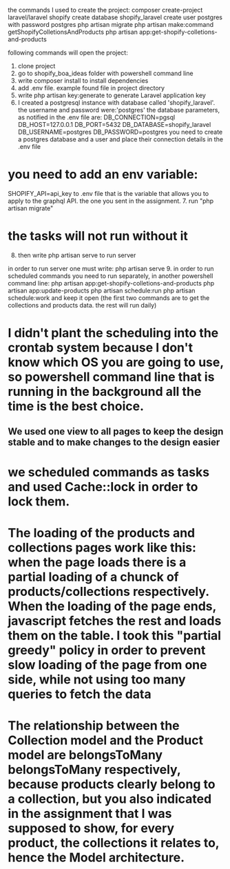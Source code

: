 the commands I used to create the project:
composer create-project laravel/laravel shopify
create database shopify_laravel
create user postgres with password postgres
php artisan migrate
php artisan make:command getShopifyColletionsAndProducts
php artisan app:get-shopify-colletions-and-products

following commands will open the project:
1. clone project
2. go to shopify_boa_ideas folder with powershell command line
3. write composer install to install dependencies
4. add .env file. example found file in project directory
5. write php artisan key:generate to generate Laravel application key
6. I created a postgresql instance with database called 'shopify_laravel'. the username and password were:'postgres' the database parameters, as notified in the .env file are:
DB_CONNECTION=pgsql
DB_HOST=127.0.0.1
DB_PORT=5432
DB_DATABASE=shopify_laravel
DB_USERNAME=postgres
DB_PASSWORD=postgres
you need to create a postgres database and a user and place their connection details in the .env file
# you need to add an env variable:
SHOPIFY_API=api_key
to .env file
that is the variable that allows you to apply to the graphql API. the one you sent in the assignment.
7. run "php artisan migrate"
# the tasks will not run without it
8. then write php artisan serve to run server

in order to run server one must write: php artisan serve
9. in order to run scheduled commands you need to run separately, in another powershell command line:
php artisan app:get-shopify-colletions-and-products
php artisan app:update-products
php artisan schedule:run
php artisan schedule:work
and keep it open (the first two commands are to get the collections and products data. the rest will run daily)

# I didn't plant the scheduling into the crontab system because I don't know which OS you are going to use, so powershell command line that is running in the background all the time is the best choice.

## We used one view to all pages to keep the design stable and to make changes to the design easier
# we scheduled commands as tasks and used Cache::lock in order to lock them.

# The loading of the products and collections pages work like this: when the page loads there is a partial loading of a chunck of products/collections respectively. When the loading of the page ends, javascript fetches the rest and loads them on the table. I took this "partial greedy" policy in order to prevent slow loading of the page from one side, while not using too many queries to fetch the data

# The relationship between the Collection model and the Product model are belongsToMany belongsToMany respectively, because products clearly belong to a collection, but you also indicated in the assignment that I was supposed to show, for every product, the collections it relates to, hence the Model architecture.